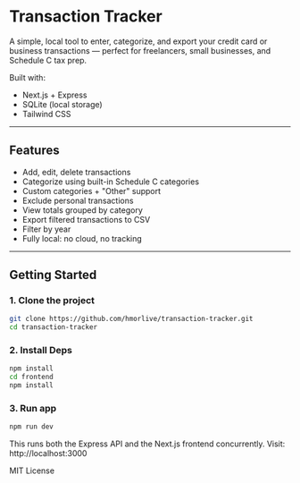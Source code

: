 # Transaction Tracker

A simple, local tool to enter, categorize, and export your credit card or business transactions — perfect for freelancers, small businesses, and Schedule C tax prep.

Built with:
- Next.js + Express
- SQLite (local storage)
- Tailwind CSS

---

## Features

- Add, edit, delete transactions
- Categorize using built-in Schedule C categories
- Custom categories + "Other" support
- Exclude personal transactions
- View totals grouped by category
- Export filtered transactions to CSV
- Filter by year
- Fully local: no cloud, no tracking

---

## Getting Started

### 1. Clone the project

```bash
git clone https://github.com/hmorlive/transaction-tracker.git
cd transaction-tracker
```

### 2. Install Deps
```bash
npm install
cd frontend
npm install
```

### 3. Run app
```bash
npm run dev
```

This runs both the Express API and the Next.js frontend concurrently.
Visit: http://localhost:3000

MIT License
